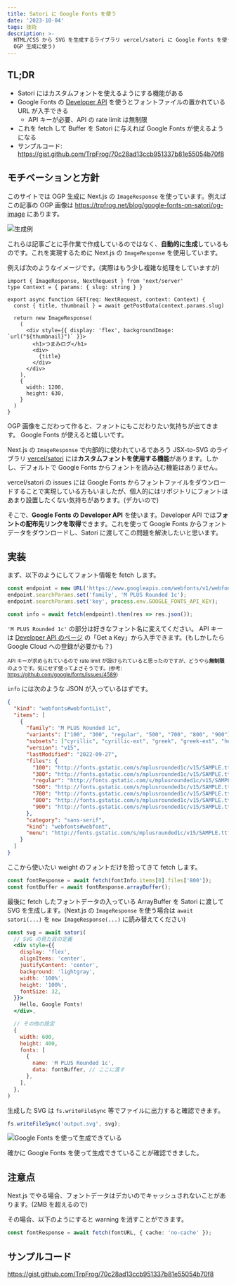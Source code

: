 ```yaml
---
title: Satori に Google Fonts を使う
date: '2023-10-04'
tags: 技術
description: >-
  HTML/CSS から SVG を生成するライブラリ vercel/satori に Google Fonts を使う方法の備忘録 (Next.js の動的
  OGP 生成に使う)
---
```

## TL;DR

- Satori にはカスタムフォントを使えるようにする機能がある
- Google Fonts の [Developer API](https://developers.google.com/fonts/docs/developer_api) を使うとフォントファイルの置かれている URL が入手できる
  - API キーが必要、API の rate limit は無制限
- これを fetch して Buffer を Satori に与えれば Google Fonts が使えるようになる
- サンプルコード: https://gist.github.com/TrpFrog/70c28ad13ccb951337b81e55054b70f8

## モチベーションと方針

このサイトでは OGP 生成に Next.js の `ImageResponse` を使っています。例えばこの記事の OGP 画像は https://trpfrog.net/blog/google-fonts-on-satori/og-image にあります。

![](/blog/google-fonts-on-satori/og-image.png "生成例")

これらは記事ごとに手作業で作成しているのではなく、**自動的に生成**しているものです。これを実現するために Next.js の `ImageResponse` を使用しています。

例えば次のようなイメージです。(実際はもう少し複雑な処理をしていますが)

```src/app/blog/[slug]/og-image/route.tsx
import { ImageResponse, NextRequest } from 'next/server'
type Context = { params: { slug: string } }

export async function GET(req: NextRequest, context: Context) {
  const { title, thumbnail } = await getPostData(context.params.slug)

  return new ImageResponse(
    (
      <div style={{ display: 'flex', backgroundImage: `url("${thumbnail}")` }}>
        <h1>つまみログ</h1>
        <div>
          {title}
        </div>
      </div>
    ),
    {
      width: 1200,
      height: 630,
    }
  )
}
```


OGP 画像をこだわって作ると、フォントにもこだわりたい気持ちが出てきます。
Google Fonts が使えると嬉しいです。

Next.js の `ImageResponse` で内部的に使われているであろう JSX-to-SVG のライブラリ [vercel/satori](https://github.com/vercel/satori) には**カスタムフォントを使用する機能**があります。しかし、デフォルトで Google Fonts からフォントを読み込む機能はありません。

vercel/satori の issues には Google Fonts からフォントファイルをダウンロードすることで実現している方もいましたが、個人的にはリポジトリにフォントはあまり設置したくない気持ちがあります。(デカいので)

そこで、**Google Fonts の Developer API** を使います。Developer API では**フォントの配布先リンクを取得**できます。これを使って Google Fonts からフォントデータをダウンロードし、Satori に渡してこの問題を解決したいと思います。

## 実装

まず、以下のようにしてフォント情報を fetch します。

```js
const endpoint = new URL('https://www.googleapis.com/webfonts/v1/webfonts');
endpoint.searchParams.set('family', 'M PLUS Rounded 1c');
endpoint.searchParams.set('key', process.env.GOOGLE_FONTS_API_KEY);

const info = await fetch(endpoint).then(res => res.json());
```

`'M PLUS Rounded 1c'` の部分は好きなフォント名に変えてください。
API キーは [Developer API のページ](https://developers.google.com/fonts/docs/developer_api) の「Get a Key」から入手できます。(もしかしたら Google Cloud への登録が必要かも？)

<small>

API キーが求められているので rate limit が設けられていると思ったのですが、どうやら**無制限**のようです。気にせず使ってよさそうです。(参考: https://github.com/google/fonts/issues/4589)
	
</small>

`info` には次のような JSON が入っているはずです。

```json
{
  "kind": "webfonts#webfontList",
  "items": [
    {
      "family": "M PLUS Rounded 1c",
      "variants": ["100", "300", "regular", "500", "700", "800", "900"],
      "subsets": ["cyrillic", "cyrillic-ext", "greek", "greek-ext", "hebrew", "japanese", "latin", "latin-ext", "vietnamese"],
      "version": "v15",
      "lastModified": "2022-09-27",
      "files": {
        "100": "http://fonts.gstatic.com/s/mplusrounded1c/v15/SAMPLE.ttf",
        "300": "http://fonts.gstatic.com/s/mplusrounded1c/v15/SAMPLE.ttf",
        "regular": "http://fonts.gstatic.com/s/mplusrounded1c/v15/SAMPLE.ttf",
        "500": "http://fonts.gstatic.com/s/mplusrounded1c/v15/SAMPLE.ttf",
        "700": "http://fonts.gstatic.com/s/mplusrounded1c/v15/SAMPLE.ttf",
        "800": "http://fonts.gstatic.com/s/mplusrounded1c/v15/SAMPLE.ttf",
        "900": "http://fonts.gstatic.com/s/mplusrounded1c/v15/SAMPLE.ttf"
      },
      "category": "sans-serif",
      "kind": "webfonts#webfont",
      "menu": "http://fonts.gstatic.com/s/mplusrounded1c/v15/SAMPLE.ttf"
    }
  ]
}
```

ここから使いたい weight のフォントだけを拾ってきて fetch します。

```js
const fontResponse = await fetch(fontInfo.items[0].files['800']);
const fontBuffer = await fontResponse.arrayBuffer();
```

最後に fetch したフォントデータの入っている ArrayBuffer を Satori に渡して SVG を生成します。(Next.js の `ImageResponse` を使う場合は `await satori(...)` を `new ImageResponse(...)` に読み替えてください)

```jsx
const svg = await satori(
  // SVG の見た目の定義
  <div style={{
    display: 'flex',
    alignItems: 'center', 
    justifyContent: 'center', 
    background: 'lightgray',
    width: '100%',
    height: '100%',
    fontSize: 32,
  }}>
    Hello, Google Fonts!
  </div>,

  // その他の設定
  {
    width: 600,
    height: 400,
    fonts: [
      {
        name: 'M PLUS Rounded 1c',
        data: fontBuffer, // ここに渡す
      },
    ],
  },
)
```

生成した SVG は `fs.writeFileSync` 等でファイルに出力すると確認できます。

```js
fs.writeFileSync('output.svg', svg);
```

![](/blog/google-fonts-on-satori/スクリーンショット_2023-10-03_22-46-44.png "Google Fonts を使って生成できている")

確かに Google Fonts を使って生成できていることが確認できました。

## 注意点

Next.js でやる場合、フォントデータはデカいのでキャッシュされないことがあります。(2MB を超えるので)

その場合、以下のようにすると warning を消すことができます。

```ts
const fontResponse = await fetch(fontURL, { cache: 'no-cache' });
```

## サンプルコード

https://gist.github.com/TrpFrog/70c28ad13ccb951337b81e55054b70f8

